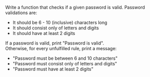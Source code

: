 Write a function that checks if a given password is valid. Password validations are:  

-	It should be 6 - 10 (inclusive) characters long
-	It should consist only of letters and digits
-	It should have at least 2 digits   

If a password is valid, print "Password is valid".  
Otherwise, for every unfulfilled rule, print a message:  

-	"Password must be between 6 and 10 characters"
-	"Password must consist only of letters and digits"
-	"Password must have at least 2 digits"
